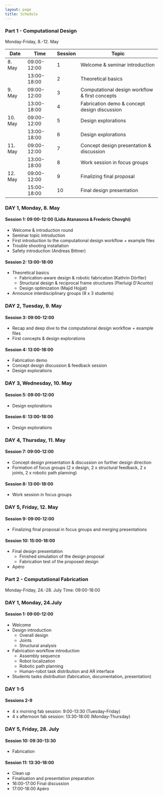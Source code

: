 ```yaml
---
layout: page
title: Schedule
---
```


### Part 1 - Computational Design 
Monday-Friday, 8.-12. May


| Date    | Time        | Session | Topic                                                 |
|---------|-------------|---------|-------------------------------------------------------|
|  8. May | 09:00-12:00 | 1       |  Welcome & seminar introduction                       |
|         | 13:00-18:00 | 2       |  Theoretical basics                                   |
|  9. May | 09:00-12:00 | 3       |  Computational design workflow & first concepts       |
|         | 13:00-18:00 | 4       |  Fabrication demo & concept design discussion         |
| 10. May | 09:00-12:00 | 5       |  Design explorations                                  |
|         | 13:00-18:00 | 6       |  Design explorations                                  |
| 11. May | 09:00-12:00 | 7       |  Concept design presentation & discussion             |
|         | 13:00-18:00 | 8       |  Work session in focus groups                         |
| 12. May | 09:00-12:00 | 9       |  Finalizing final proposal                            |
|         | 15:00-18:00 | 10      |  Final design presentation                            |

### DAY 1, Monday, 8. May
#### Session 1: 09:00-12:00 (Lidia Atanasova & Frederic Chovghi)
* Welcome & introduction round 
* Seminar topic introduction 
* First introduction to the computational design workflow + example files
* Trouble shooting installation
* Safety introduction (Andreas Bittner)

#### Session 2: 13:00-18:00
* Theoretical basics
    * Fabrication-aware design & robotic fabrication (Kathrin Dörfler)
    * Structural design & reciprocal frame structures (Pierluigi D'Acunto)
    * Design optimization (Majid Hojjat)
* Announce interdisciplinary groups (8 x 3 students)

### DAY 2, Tuesday, 9. May
#### Session 3: 09:00-12:00
* Recap and deep dive to the computational design workflow + example files
* First concepts & design explorations

#### Session 4: 13:00-18:00
* Fabrication demo
* Concept design discussion & feedback session
* Design explorations

### DAY 3, Wednesday, 10. May
#### Session 5: 09:00-12:00
* Design explorations

#### Session 6: 13:00-18:00
* Design explorations

### DAY 4, Thursday, 11. May
#### Session 7: 09:00-12:00
* Concept design presentation & discussion on further design direction
* Formation of focus groups (2 x design, 2 x structural feedback, 2 x joints, 2 x robotic path planning)

#### Session 8: 13:00-18:00
* Work session in focus groups

### DAY 5, Friday, 12. May
#### Session 9: 09:00-12:00
* Finalizing final proposal in focus groups and merging presentations

#### Session 10: 15:00-18:00
* Final design presentation
    * Finished simulation of the design proposal
    * Fabrication test of the proposed design
* Apéro

### Part 2 - Computational Fabrication
Monday-Friday, 24.-28. July
Time: 09:00-18:00

### DAY 1, Monday, 24.July
#### Session 1: 09:00-12:00 
* Welcome
* Design introduction
    * Overall design
    * Joints
    * Structural analysis
* Fabrication workflow introduction
    * Assembly sequence
    * Robot localization
    * Robotic path planning
    * Human-robot task distribution and AR interface
* Students tasks distribution (fabrication, documentation, presentation)

### DAY 1-5
#### Sessions 2-9
* 4 x morning fab session: 9:00-13:30 (Tuesday-Friday)
* 4 x afternoon fab session: 13:30-18:00 (Monday-Thursday)

### DAY 5, Friday, 28. July
#### Session 10: 09:30-13:30 
* Fabrication

#### Session 11: 13:30-18:00 
* Clean up
* Finalisation and presentation preparation
* 16:00-17:00 Final discussion 
* 17:00-18:00 Apéro



